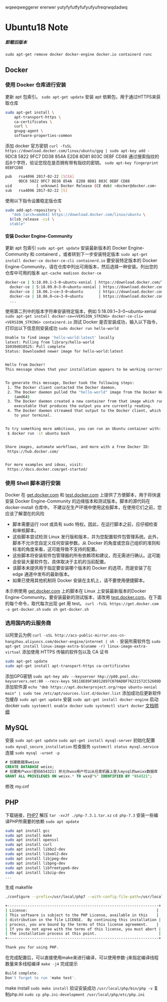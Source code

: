 wqeeqweggerer ererwer
yutyfyfutfyfufyufyufreqrwqdadwq
# Ubuntu18  Note

##### 卸载旧版本
`sudo apt-get remove docker docker-engine docker.io containerd runc`
## Docker
### 使用 Docker 仓库进行安装
更新 apt 包索引。
`sudo apt-get update`
安装 apt 依赖包，用于通过HTTPS来获取仓库
```bash
sudo apt-get install \
    apt-transport-https \
    ca-certificates \
    curl \
    gnupg-agent \
    software-properties-common
```
添加 docker 官方密钥
`curl -fsSL https://download.docker.com/linux/ubuntu/gpg | sudo apt-key add -`
9DC8 5822 9FC7 DD38 854A E2D8 8D81 803C 0EBF CD88 通过搜索指纹的后8个字符，验证您现在是否拥有带有指纹的密钥。
`sudo apt-key fingerprint 0EBFCD88`
```bash
pub   rsa4096 2017-02-22 [SCEA]
      9DC8 5822 9FC7 DD38 854A  E2D8 8D81 803C 0EBF CD88
uid           [ unknown] Docker Release (CE deb) <docker@docker.com>
sub   rsa4096 2017-02-22 [S]
```
使用以下指令设置稳定版仓库
```bash
sudo add-apt-repository \
   "deb [arch=amd64] https://download.docker.com/linux/ubuntu \
  $(lsb_release -cs) \
  stable"
```
#### 安装 Docker Engine-Community
更新 apt 包索引
`sudo apt-get update`
安装最新版本的 Docker Engine-Community 和 containerd ，或者转到下一步安装特定版本
`sudo apt-get install docker-ce docker-ce-cli containerd.io`
要安装特定版本的 Docker Engine-Community，请在仓库中列出可用版本，然后选择一种安装。列出您的仓库中可用的版本
`apt-cache madison docker-ce`
```bash
docker-ce | 5:18.09.1~3-0~ubuntu-xenial | https://download.docker.com/linux/ubuntu  xenial/stable amd64 Packages
  docker-ce | 5:18.09.0~3-0~ubuntu-xenial | https://download.docker.com/linux/ubuntu  xenial/stable amd64 Packages
  docker-ce | 18.06.1~ce~3-0~ubuntu       | https://download.docker.com/linux/ubuntu  xenial/stable amd64 Packages
  docker-ce | 18.06.0~ce~3-0~ubuntu       | https://download.docker.com/linux/ubuntu  xenial/stable amd64 Packages
  ...
```
使用第二列中的版本字符串安装特定版本，例如 5:18.09.1~3-0~ubuntu-xenial
`sudo apt-get install docker-ce=<VERSION_STRING> docker-ce-cli=<VERSION_STRING> containerd.io`
测试 Docker 是否安装成功，输入以下指令，打印出以下信息则安装成功
`sudo docker run hello-world`
```bash
Unable to find image 'hello-world:latest' locally
latest: Pulling from library/hello-world
1b930d010525: Pull complete                                                                                                                                  Digest: sha256:c3b4ada4687bbaa170745b3e4dd8ac3f194ca95b2d0518b417fb47e5879d9b5f
Status: Downloaded newer image for hello-world:latest


Hello from Docker!
This message shows that your installation appears to be working correctly.


To generate this message, Docker took the following steps:
 1. The Docker client contacted the Docker daemon.
 2. The Docker daemon pulled the "hello-world" image from the Docker Hub.
    (amd64)
 3. The Docker daemon created a new container from that image which runs the
    executable that produces the output you are currently reading.
 4. The Docker daemon streamed that output to the Docker client, which sent it
    to your terminal.


To try something more ambitious, you can run an Ubuntu container with:
 $ docker run -it ubuntu bash


Share images, automate workflows, and more with a free Docker ID:
 https://hub.docker.com/


For more examples and ideas, visit:
 https://docs.docker.com/get-started/
```
### 使用 Shell 脚本进行安装
Docker 在 [get.docker.com](get.docker.com) 和 [test.docker.com](test.docker.com) 上提供了方便脚本，用于将快速安装 Docker Engine-Community 的边缘版本和测试版本。脚本的源代码在 docker-install 仓库中。 不建议在生产环境中使用这些脚本，在使用它们之前，您应该了解潜在的风险
- 脚本需要运行 root 或具有 sudo 特权。因此，在运行脚本之前，应仔细检查和审核脚本。
- 这些脚本尝试检测 Linux 发行版和版本，并为您配置软件包管理系统。此外，脚本不允许您自定义任何安装参数。从 Docker 的角度或您自己组织的准则和标准的角度来看，这可能导致不支持的配置。
- 这些脚本将安装软件包管理器的所有依赖项和建议，而无需进行确认。这可能会安装大量软件包，具体取决于主机的当前配置。
- 该脚本未提供用于指定要安装哪个版本的 Docker 的选项，而是安装了在 edge 通道中发布的最新版本。
- 如果已使用其他机制将 Docker 安装在主机上，请不要使用便捷脚本。

本示例使用 [get.docker.com](get.docker.com) 上的脚本在 Linux 上安装最新版本的Docker Engine-Community。要安装最新的测试版本，请改用 [test.docker.com](test.docker.com)。在下面的每个命令，取代每次出现 get 用 test。
`curl -fsSL https://get.docker.com -o get-docker.sh`
`sudo sh get-docker.sh`
### 选用国内的云服务商
以阿里云为例
`curl -sSL http://acs-public-mirror.oss-cn-hangzhou.aliyuncs.com/docker-engine/internet | sh -`
安装所需软件包
`sudo apt-get install linux-image-extra-$(uname -r) linux-image-extra-virtual`
添加使用 HTTPS 传输的软件包以及 CA 证书
```bash
sudo apt-get update
sudo apt-get install apt-transport-https ca-certificates
```
添加GPG密钥
`sudo apt-key adv --keyserver hkp://p80.pool.sks-keyservers.net:80 --recv-keys 58118E89F3A912897C070ADBF76221572C52609D`
添加软件源
`echo "deb https://apt.dockerproject.org/repo ubuntu-xenial main" | sudo tee /etc/apt/sources.list.d/docker.list`
添加成功后更新软件包缓存
`sudo apt-get update`
安装
`sudo apt-get install docker-engine`
启动 docker
`sudo systemctl enable docker`
`sudo systemctl start docker`
[文档明细](https://www.runoob.com/docker/ubuntu-docker-install.html)

## MySQL
安装
`sudo apt-get update`
`sudo apt-get install mysql-server`
初始化配置
`sudo mysql_secure_installation`
检查服务
`systemctl status mysql.service`
连接
`sudo mysql -uroot -p`
```sql
# 创建数据库weixx
CREATE DATABASE weixx;
# 创建用户wxx(密码654321) 并允许wxx用户可以从任意机器上登入mysql的weixx数据库
GRANT ALL PRIVILEGES ON weixx.* TO wxx@"%" IDENTIFIED BY "654321";
```
修改 my.cnf


## PHP
下载链接，[PHP7](https://www.php.net/distributions/php-7.3.11.tar.gz)
解压
`tar -xvJf ./php-7.3.1.tar.xz`
`cd php-7.3`
安装一些编译PHP所需要的依赖
`sudo apt update`
```bash
sudo apt install gcc
sudo apt install make
sudo apt install openssl
sudo apt install curl
sudo apt install libbz2-dev
sudo apt install libxml2-dev
sudo apt install libjpeg-dev
sudo apt install libpng-dev
sudo apt install libfreetype6-dev
sudo apt install libzip-dev
...
```
生成 makefile
```bash
./configure --prefix=/usr/local/php7 --with-config-file-path=/usr/local/php/etc --enable-fpm --with-fpm-user=lx --with-fpm-group=lx --with-mysqli --with-pdo-mysql --with-iconv-dir --with-freetype-dir --with-jpeg-dir --with-png-dir --with-zlib --with-libxml-dir=/usr --enable-xml --disable-rpath --enable-bcmath --enable-shmop --enable-sysvsem --enable-inline-optimization --with-curl --enable-mbregex --enable-mbstring --enable-ftp --with-gd --with-openssl --with-mhash --enable-pcntl --enable-sockets --with-xmlrpc --enable-zip --enable-soap --without-pear --with-gettext --disable-fileinfo --enable-maintainer-zts
```
```bash
+--------------------------------------------------------------------+
| License:                                                          |
| This software is subject to the PHP License, available in this    |
| distribution in the file LICENSE.  By continuing this installation |
| process, you are bound by the terms of this license agreement.    |
| If you do not agree with the terms of this license, you must abort |
| the installation process at this point.                            |
+--------------------------------------------------------------------+

Thank you for using PHP.
```
在完成配置后，可以直接使用make来进行编译，可以使用参数-j来指定编译线程数量来多线程编译
`make -j4`
完成提示
```bash
Build complete.
Don't forget to run 'make test'.
```
make install
`sudo make install`
验证安装成功
`/usr/local/php/bin/php -v`
复制php.ini
`sudo cp php.ini-development /usr/local/php/etc/php.ini`













